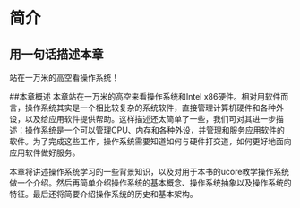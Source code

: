 # 简介
## 用一句话描述本章
 站在一万米的高空看操作系统！
 
##本章概述
本章站在一万米的高空来看操作系统和Intel x86硬件。相对用软件而言，操作系统其实是一个相比较复杂的系统软件，直接管理计算机硬件和各种外设，以及给应用软件提供帮助。这样描述还太简单了一些，我们可对其进一步描述：操作系统是一个可以管理CPU、内存和各种外设，并管理和服务应用软件的软件。为了完成这些工作，操作系统需要知道如何与硬件打交道，如何更好地面向应用软件做好服务。

本章将讲述操作系统学习的一些背景知识，以及对用于本书的ucore教学操作系统做一个介绍。然后再简单介绍操作系统的基本概念、操作系统抽象以及操作系统的特征。最后还将简要介绍操作系统的历史和基本架构。
